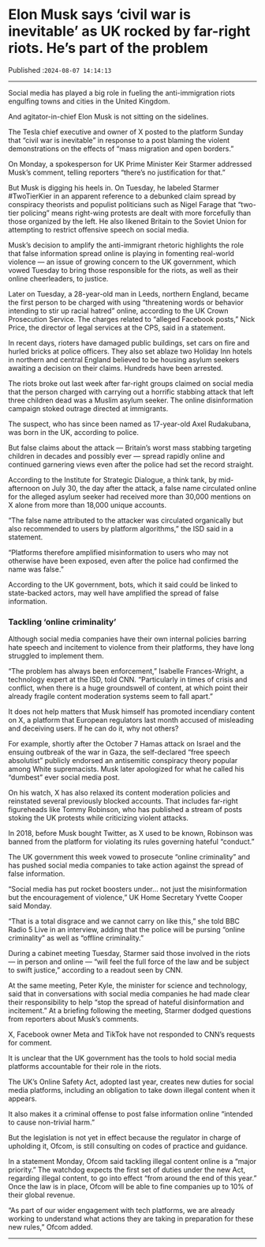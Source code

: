 # Elon Musk says ‘civil war is inevitable’ as UK rocked by far-right riots. He’s part of the problem

Published :`2024-08-07 14:14:13`

---

Social media has played a big role in fueling the anti-immigration riots engulfing towns and cities in the United Kingdom.

And agitator-in-chief Elon Musk is not sitting on the sidelines.

The Tesla chief executive and owner of X posted to the platform Sunday that “civil war is inevitable” in response to a post blaming the violent demonstrations on the effects of “mass migration and open borders.”

On Monday, a spokesperson for UK Prime Minister Keir Starmer addressed Musk’s comment, telling reporters “there’s no justification for that.”

But Musk is digging his heels in. On Tuesday, he labeled Starmer #TwoTierKier in an apparent reference to a debunked claim spread by conspiracy theorists and populist politicians such as Nigel Farage that “two-tier policing” means right-wing protests are dealt with more forcefully than those organized by the left. He also likened Britain to the Soviet Union for attempting to restrict offensive speech on social media.

Musk’s decision to amplify the anti-immigrant rhetoric highlights the role that false information spread online is playing in fomenting real-world violence — an issue of growing concern to the UK government, which vowed Tuesday to bring those responsible for the riots, as well as their online cheerleaders, to justice.

Later on Tuesday, a 28-year-old man in Leeds, northern England, became the first person to be charged with using “threatening words or behavior intending to stir up racial hatred” online, according to the UK Crown Prosecution Service. The charges related to “alleged Facebook posts,” Nick Price, the director of legal services at the CPS, said in a statement.

In recent days, rioters have damaged public buildings, set cars on fire and hurled bricks at police officers. They also set ablaze two Holiday Inn hotels in northern and central England believed to be housing asylum seekers awaiting a decision on their claims. Hundreds have been arrested.

The riots broke out last week after far-right groups claimed on social media that the person charged with carrying out a horrific stabbing attack that left three children dead was a Muslim asylum seeker. The online disinformation campaign stoked outrage directed at immigrants.

The suspect, who has since been named as 17-year-old Axel Rudakubana, was born in the UK, according to police.

But false claims about the attack — Britain’s worst mass stabbing targeting children in decades and possibly ever — spread rapidly online and continued garnering views even after the police had set the record straight.

According to the Institute for Strategic Dialogue, a think tank, by mid-afternoon on July 30, the day after the attack, a false name circulated online for the alleged asylum seeker had received more than 30,000 mentions on X alone from more than 18,000 unique accounts.

“The false name attributed to the attacker was circulated organically but also recommended to users by platform algorithms,” the ISD said in a statement.

“Platforms therefore amplified misinformation to users who may not otherwise have been exposed, even after the police had confirmed the name was false.”

According to the UK government, bots, which it said could be linked to state-backed actors, may well have amplified the spread of false information.

### Tackling ‘online criminality’

Although social media companies have their own internal policies barring hate speech and incitement to violence from their platforms, they have long struggled to implement them.

“The problem has always been enforcement,” Isabelle Frances-Wright, a technology expert at the ISD, told CNN. “Particularly in times of crisis and conflict, when there is a huge groundswell of content, at which point their already fragile content moderation systems seem to fall apart.”

It does not help matters that Musk himself has promoted incendiary content on X, a platform that European regulators last month accused of misleading and deceiving users. If he can do it, why not others?

For example, shortly after the October 7 Hamas attack on Israel and the ensuing outbreak of the war in Gaza, the self-declared “free speech absolutist” publicly endorsed an antisemitic conspiracy theory popular among White supremacists. Musk later apologized for what he called his “dumbest” ever social media post.

On his watch, X has also relaxed its content moderation policies and reinstated several previously blocked accounts. That includes far-right figureheads like Tommy Robinson, who has published a stream of posts stoking the UK protests while criticizing violent attacks.

In 2018, before Musk bought Twitter, as X used to be known, Robinson was banned from the platform for violating its rules governing hateful “conduct.”

The UK government this week vowed to prosecute “online criminality” and has pushed social media companies to take action against the spread of false information.

“Social media has put rocket boosters under… not just the misinformation but the encouragement of violence,” UK Home Secretary Yvette Cooper said Monday.

“That is a total disgrace and we cannot carry on like this,” she told BBC Radio 5 Live in an interview, adding that the police will be pursing “online criminality” as well as “offline criminality.”

During a cabinet meeting Tuesday, Starmer said those involved in the riots — in person and online — “will feel the full force of the law and be subject to swift justice,” according to a readout seen by CNN.

At the same meeting, Peter Kyle, the minister for science and technology, said that in conversations with social media companies he had made clear their responsibility to help “stop the spread of hateful disinformation and incitement.” At a briefing following the meeting, Starmer dodged questions from reporters about Musk’s comments.

X, Facebook owner Meta and TikTok have not responded to CNN’s requests for comment.

It is unclear that the UK government has the tools to hold social media platforms accountable for their role in the riots.

The UK’s Online Safety Act, adopted last year, creates new duties for social media platforms, including an obligation to take down illegal content when it appears.

It also makes it a criminal offense to post false information online “intended to cause non-trivial harm.”

But the legislation is not yet in effect because the regulator in charge of upholding it, Ofcom, is still consulting on codes of practice and guidance.

In a statement Monday, Ofcom said tackling illegal content online is a “major priority.” The watchdog expects the first set of duties under the new Act, regarding illegal content, to go into effect “from around the end of this year.” Once the law is in place, Ofcom will be able to fine companies up to 10% of their global revenue.

“As part of our wider engagement with tech platforms, we are already working to understand what actions they are taking in preparation for these new rules,” Ofcom added.

---

